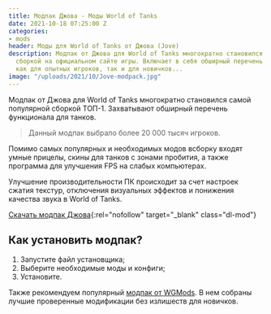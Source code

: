 ```yaml
---
title: Модпак Джова - Моды World of Tanks
date: 2021-10-18 07:25:00 Z
categories:
- mods
header: Моды для World of Tanks от Джова (Jove)
description: Модпак от Джова для World of Tanks многократно становился самой популярной
  сборкой на официальном сайте игры. Включает в себя обширный перечень функционала
  как для опытных игроков, так и для новичков...
image: "/uploads/2021/10/Jove-modpack.jpg"
---
```


Модпак от Джова для World of Tanks многократно становился самой популярной сборкой ТОП-1. Захватывают обширный перечень функционала для танков.

> Данный модпак выбрало более 20 000 тысяч игроков.

Помимо самых популярных и необходимых модов всборку входят умные прицелы, скины для танков с зонами пробития, а также программа для улучшения FPS на слабых компьютерах. 

Улучшение производительности ПК происходит за счет настроек сжатия текстур, отключения визуальных эффектов и понижения качества звука в World of Tanks.

[Скачать модпак Джова](https://wgmods.net/20/){:rel="nofollow" target="_blank" class="dl-mod"}

## Как установить модпак?

1. Запустите файл установщика;
2. Выберите необходимые моды и конфиги;
3. Установите.

Также рекомендуем популярный [модпак от WGMods](https://worldoftanks.tk/modpak-ot-wgmods-mody-world-of-tanks). В нем собраны лучшие проверенные модификации без излишеств для новичков.